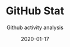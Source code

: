 ---
layout: project
title: GitHub Stat
subtitle: Github activity analysis
type: Web Layout
date: 2020-01-17
large_button:
  name: Read More
  url: https://medium.com/tophackr/2a51bdb7313a
repo: https://github.com/tophackr/github-stat
links:
  "Check your Stat": https://gitstat.tophackr.com
---